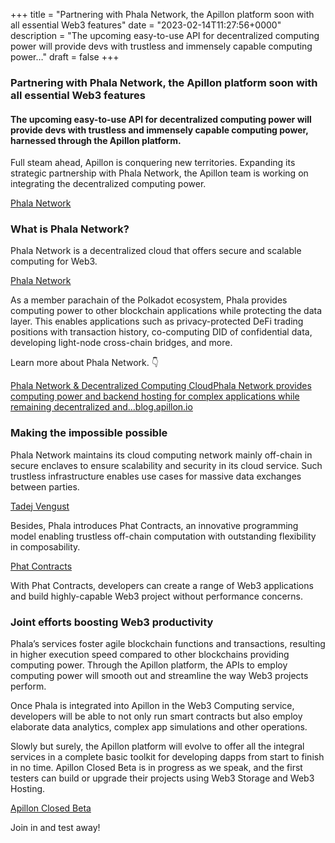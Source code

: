 +++
title = "Partnering with Phala Network, the Apillon platform soon with all essential Web3 features"
date = "2023-02-14T11:27:56+0000"
description = "The upcoming easy-to-use API for decentralized computing power will provide devs with trustless and immensely capable computing power…"
draft = false
+++

### Partnering with Phala Network, the Apillon platform soon with all essential Web3 features


#### The upcoming easy-to-use API for decentralized computing power will provide devs with trustless and immensely capable computing power, harnessed through the Apillon platform.


Full steam ahead, Apillon is conquering new territories. Expanding its strategic partnership with Phala Network, the Apillon team is working on integrating the decentralized computing power.

[Phala Network](https://www.phala.network/)

### What is Phala Network?


Phala Network is a decentralized cloud that offers secure and scalable computing for Web3.

[Phala Network](https://www.phala.network/en/)

As a member parachain of the Polkadot ecosystem, Phala provides computing power to other blockchain applications while protecting the data layer. This enables applications such as privacy-protected DeFi trading positions with transaction history, co-computing DID of confidential data, developing light-node cross-chain bridges, and more.


Learn more about Phala Network. 👇

[Phala Network & Decentralized Computing CloudPhala Network provides computing power and backend hosting for complex applications while remaining decentralized and…blog.apillon.io](https://blog.apillon.io/phala-network-decentralized-computing-cloud-ae42969ee156)

### Making the impossible possible


Phala Network maintains its cloud computing network mainly off-chain in secure enclaves to ensure scalability and security in its cloud service. Such trustless infrastructure enables use cases for massive data exchanges between parties.

[Tadej Vengust](https://www.linkedin.com/in/tadej-vengust)

Besides, Phala introduces Phat Contracts, an innovative programming model enabling trustless off-chain computation with outstanding flexibility in composability.

[Phat Contracts](https://wiki.phala.network/en-us/general/phala-network/products/#fat-contract)

With Phat Contracts, developers can create a range of Web3 applications and build highly-capable Web3 project without performance concerns.


### Joint efforts boosting Web3 productivity


Phala’s services foster agile blockchain functions and transactions, resulting in higher execution speed compared to other blockchains providing computing power. Through the Apillon platform, the APIs to employ computing power will smooth out and streamline the way Web3 projects perform.


Once Phala is integrated into Apillon in the Web3 Computing service, developers will be able to not only run smart contracts but also employ elaborate data analytics, complex app simulations and other operations.


Slowly but surely, the Apillon platform will evolve to offer all the integral services in a complete basic toolkit for developing dapps from start to finish in no time. Apillon Closed Beta is in progress as we speak, and the first testers can build or upgrade their projects using Web3 Storage and Web3 Hosting.

[Apillon Closed Beta](https://blog.apillon.io/apillon-launches-an-invitation-only-closed-beta-of-the-web3-development-platform-a075c38273a3)

Join in and test away!
